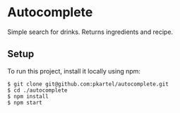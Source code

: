 # Autocomplete 
Simple search for drinks. Returns ingredients and recipe.

## Setup
To run this project, install it locally using npm: 

```
$ git clone git@github.com:pkartel/autocomplete.git
$ cd ./autocomplete
$ npm install
$ npm start
```